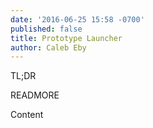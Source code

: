 ```yaml
---
date: '2016-06-25 15:58 -0700'
published: false
title: Prototype Launcher
author: Caleb Eby
---
```

TL;DR

READMORE

Content

